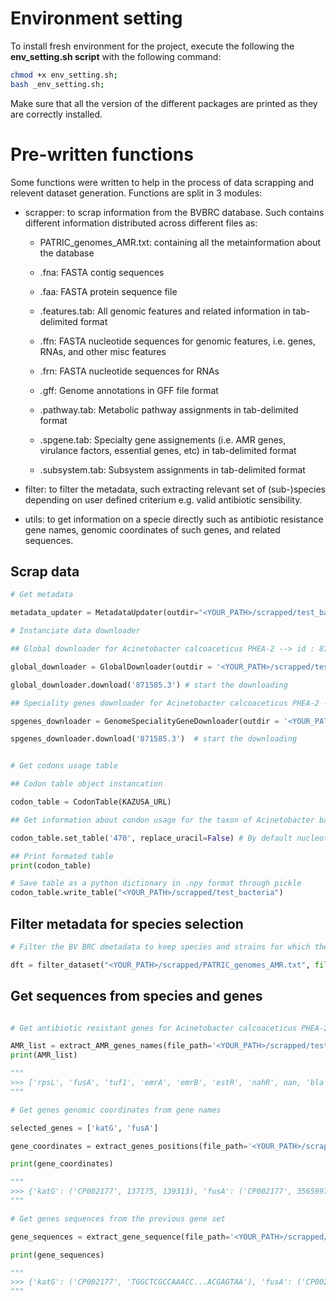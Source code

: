 # Environment setting 

To install fresh environment for the project, execute the following the __env_setting.sh script__ with the following command:

```bash
chmod +x env_setting.sh;
bash _env_setting.sh;
```

Make sure that all the version of the different packages are printed as they are correctly installed.

# Pre-written functions

Some functions were written to help in the process of data scrapping and relevent dataset generation. Functions are split in 3 modules:

- scrapper: to scrap information from the BVBRC database. Such contains different information distributed across different files as: 

    -  PATRIC_genomes_AMR.txt: containing all the metainformation about the database

    - .fna: FASTA contig sequences

    - .faa: FASTA protein sequence file

    - .features.tab: All genomic features and related information in tab-delimited format

    - .ffn: FASTA nucleotide sequences for genomic features, i.e. genes, RNAs, and other misc features

    - .frn: FASTA nucleotide sequences for RNAs

    - .gff: Genome annotations in GFF file format

    - .pathway.tab: Metabolic pathway assignments in tab-delimited format

    - .spgene.tab: Specialty gene assignements (i.e. AMR genes, virulance factors, essential genes, etc) in tab-delimited format

    - .subsystem.tab: Subsystem assignments in tab-delimited format

- filter: to filter the metadata, such extracting relevant set of (sub-)species depending on user defined criterium e.g. valid antibiotic sensibility.

- utils: to get information on a specie directly such as antibiotic resistance gene names, genomic coordinates of such genes, and related sequences.


## Scrap data

```python
# Get metadata

metadata_updater = MetadataUpdater(outdir="<YOUR_PATH>/scrapped/test_bacteria")

# Instanciate data downloader

## Global downloader for Acinetobacter calcoaceticus PHEA-2 --> id : 871585.3

global_downloader = GlobalDownloader(outdir = '<YOUR_PATH>/scrapped/test_bacteria', wait = 2)

global_downloader.download('871585.3') # start the downloading

## Speciality genes downloader for Acinetobacter calcoaceticus PHEA-2 --> id : 871585.3

spgenes_downloader = GenomeSpecialityGeneDownloader(outdir = '<YOUR_PATH>/scrapped/test_bacteria', wait = 2)

spgenes_downloader.download('871585.3')  # start the downloading


# Get codons usage table

## Codon table object instancation

codon_table = CodonTable(KAZUSA_URL)

## Get information about condon usage for the taxon of Acinetobacter baumannii --> taxon id: 470

codon_table.set_table('470', replace_uracil=False) # By default nucleotides are T, A, C, G

## Print formated table
print(codon_table)

# Save table as a python dictionary in .npy format through pickle
codon_table.write_table("<YOUR_PATH>/scrapped/test_bacteria")

```


## Filter metadata for species selection

```python
# Filter the BV BRC dmetadata to keep species and strains for which there is an information about antibiotic sensibility ('resistant_phenotype' column)

dft = filter_dataset("<YOUR_PATH>/scrapped/PATRIC_genomes_AMR.txt", filter = True, filter_field = "resistant_phenotype")

```


## Get sequences from species and genes


```python

# Get antibiotic resistant genes for Acinetobacter calcoaceticus PHEA-2 --> id : 871585.3

AMR_list = extract_AMR_genes_names(file_path='<YOUR_PATH>/scrapped/test_bacteria', genome_id = '871585.3')
print(AMR_list)

"""
>>> ['rpsL', 'fusA', 'tuf1', 'emrA', 'emrB', 'estR', 'nahR', nan, 'bla', 'bla', 'bla', 'gidB', nan, 'acrE', nan, 'quiX', 'lpxA', 'lpxA2', 'dxr', nan, nan, 'alr', 'qacF', 'mdtA', 'mexF', 'oprM', 'ampC', 'ampC', 'ampC', 'gyrA', nan, 'acrA', 'acrB', 'mexB', 'oprM', nan, 'yjdB', 'oprB', 'ugpQ', 'ybjG', 'gyrB', 'rplF', 'rpsJ', 'cmr', 'lpxC', 'ddlB', 'ileS', 'dadX', 'ant', nan, 'oprD', nan, 'tufA', 'rpoB', 'rpoB', 'rpoC', 'pgsA', 'norM', 'katG', 'folA', 'fabI', 'macB', 'macA', 'rho', 'murA']
"""

# Get genes genomic coordinates from gene names

selected_genes = ['katG', 'fusA']

gene_coordinates = extract_genes_positions(file_path='<YOUR_PATH>/scrapped/test_bacteria', genome_id = '871585.3', gene_name=selected_genes)

print(gene_coordinates)

"""
>>> {'katG': ('CP002177', 137175, 139313), 'fusA': ('CP002177', 3565997, 3568153)}
"""

# Get genes sequences from the previous gene set

gene_sequences = extract_gene_sequence(file_path='<YOUR_PATH>/scrapped/test_bacteria', genome_id = '871585.3', gene_name=['katG', 'fusA'])

print(gene_sequences)

"""
>>> {'katG': ('CP002177', 'TGGCTCGCCAAACC...ACGAGTAA'), 'fusA': ('CP002177', 'TAAGCTAAGTCAAAACGGTCAAGATTCA...TCGTCTGACAT')}
"""
```




